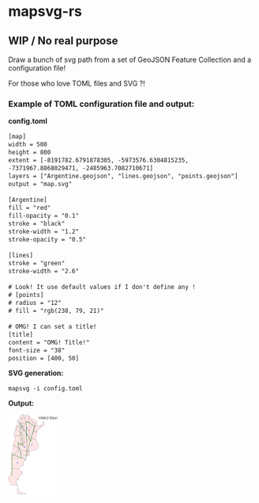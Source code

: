 # mapsvg-rs
## WIP / No real purpose

Draw a bunch of svg path from a set of GeoJSON Feature Collection and a configuration file!

For those who love TOML files and SVG ?!

### Example of TOML configuration file and output:
**config.toml**
```
[map]
width = 500
height = 800
extent = [-8191782.6791878305, -5973576.6304815235, -7371967.8868029471, -2485963.7082710671]
layers = ["Argentine.geojson", "lines.geojson", "points.geojson"]
output = "map.svg"

[Argentine]
fill = "red"
fill-opacity = "0.1"
stroke = "black"
stroke-width = "1.2"
stroke-opacity = "0.5"

[lines]
stroke = "green"
stroke-width = "2.6"

# Look! It use default values if I don't define any !
# [points]
# radius = "12"
# fill = "rgb(238, 79, 21)"

# OMG! I can set a title!
[title]
content = "OMG! Title!"
font-size = "38"
position = [400, 50]
```

**SVG generation:**
```shell
mapsvg -i config.toml
```
**Output:**  

<img src="https://raw.githubusercontent.com/mthh/mapsvg-rs/master/examples/map.svg" width="20%">
